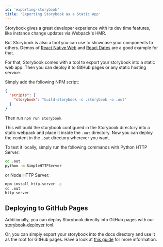 ```yaml
---
id: 'exporting-storybook'
title: 'Exporting Storybook as a Static App'
---
```


Storybook gives a great developer experience with its dev time features, like instance change updates via Webpack's HMR.

But Storybook is also a tool you can use to showcase your components to others.
Demos of [React Native Web](http://necolas.github.io/react-native-web/storybook/) and [React Dates](http://airbnb.io/react-dates/) are a good example for that.

For that, Storybook comes with a tool to export your storybook into a static web app. Then you can deploy it to GitHub pages or any static hosting service.

Simply add the following NPM script:

```json
{
  "scripts": {
    "storybook": "build-storybook -c .storybook -o .out"
  }
}
```

Then run `npm run storybook`.

This will build the storybook configured in the Storybook directory into a static webpack and place it inside the `.out` directory.
Now you can deploy the content in the `.out` directory wherever you want.

To test it locally, simply run the following commands with Python HTTP Server:

```sh
cd .out
python -m SimpleHTTPServer
```

or Node HTTP Server:

```sh
npm install http-server -g
cd .out
http-server
```

## Deploying to GitHub Pages

Additionally, you can deploy Storybook directly into GitHub pages with our [storybook-deployer](https://github.com/storybooks/storybook-deployer) tool.

Or, you can simply export your storybook into the docs directory and use it as the root for GitHub pages. Have a look at [this guide](https://github.com/blog/2233-publish-your-project-documentation-with-github-pages) for more information.

